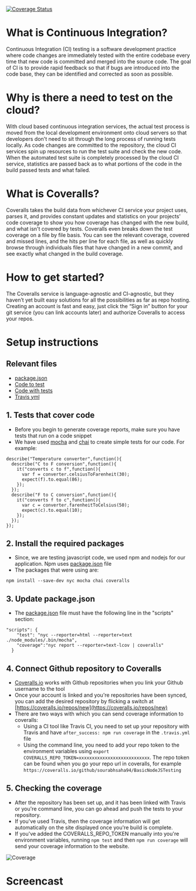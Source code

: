 [![Coverage Status](https://coveralls.io/repos/github/sourabhsaha94/BasicNodeJSTesting/badge.svg?branch=master)](https://coveralls.io/github/sourabhsaha94/BasicNodeJSTesting?branch=master)

# What is Continuous Integration?

Continuous Integration (CI) testing is a software development practice where code changes are immediately tested with the entire codebase every time that new code is committed and merged into the source code. The goal of CI is to provide rapid feedback so that if bugs are introduced into the code base, they can be identified and corrected as soon as possible.

# Why is there a need to test on the cloud?

With cloud based continuous integration services, the actual test process is moved from the local development environment onto cloud servers so that developers don't need to sit through the long process of running tests locally. As code changes are committed to the repository, the cloud CI services spin up resources to run the test suite and check the new code. When the automated test suite is completely processed by the cloud CI service, statistics are passed back as to what portions of the code in the build passed tests and what failed.

# What is Coveralls?

Coveralls takes the build data from whichever CI service your project uses, parses it, and provides constant updates and statistics on your projects' code coverage to show you how coverage has changed with the new build, and what isn't covered by tests. Coveralls even breaks down the test coverage on a file by file basis. You can see the relevant coverage, covered and missed lines, and the hits per line for each file, as well as quickly browse through individuals files that have changed in a new commit, and see exactly what changed in the build coverage.

# How to get started?

The Coveralls service is language-agnostic and CI-agnostic, but they haven’t yet built easy solutions for all the possibilities as far as repo hosting. Creating an account is fast and easy, just click the “Sign in” button for your git service (you can link accounts later) and authorize Coveralls to access your repos.

# Setup instructions

## Relevant files

* [package.json](package.json)
* [Code to test](app/converter.js)
* [Code with tests](test/converter.js)
* [Travis yml](.travis.yml)

## 1. Tests that cover code
* Before you begin to generate coverage reports, make sure you have tests that run on a code snippet
* We have used [mocha](https://mochajs.org/) and [chai](http://www.chaijs.com/) to create simple tests for our code. For example:
```
describe("Temperature converter",function(){
  describe("C to F conversion",function(){
    it("converts c to f",function(){
      var f = converter.celsiusToFarenheit(30);
      expect(f).to.equal(86);
    });
  });
  describe("F to C conversion",function(){
    it("converts f to c",function(){
      var c = converter.farenheitToCelsius(50);
      expect(c).to.equal(10);
    });
  });
});
```

## 2. Install the required packages
* Since, we are testing javascript code, we used npm and nodejs for our application. Npm uses [package.json](package.json) file
* The packages that were using are:
```
npm install --save-dev nyc mocha chai coveralls
```

## 3. Update package.json 
* The [package.json](package.json) file must have the following line in the "scripts" section:
```
"scripts": {
    "test": "nyc --reporter=html --reporter=text ./node_modules/.bin/mocha",
    "coverage":"nyc report --reporter=text-lcov | coveralls"
  }
```

## 4. Connect Github repository to Coveralls
* [Coveralls.io](https://coveralls.io/) works with Github repositories when you link your Github username to the tool
* Once your account is linked and you're repositories have been synced, you can add the desired repository by flicking a switch at [https://coveralls.io/repos/new](https://coveralls.io/repos/new)
* There are two ways with which you can send coverage information to coveralls:
  * Using a CI tool like Travis CI, you need to set up your repository with Travis and have `after_success: npm run coverage` in the `.travis.yml` file
  * Using the command line, you need to add your repo token to the environment variables using `export COVERALLS_REPO_TOKEN=xxxxxxxxxxxxxxxxxxxxxxxxxxx`. The repo token can be found when you go your repo url in coveralls, for example `https://coveralls.io/github/sourabhsaha94/BasicNodeJSTesting`

## 5. Checking the coverage
* After the repository has been set up, and it has been linked with Travis or you're command line, you can go ahead and push the tests to your repository.
* If you've used Travis, then the coverage information will get automatically on the site displayed once you're build is complete.
* If you've added the COVERALLS_REPO_TOKEN manually into you're environment variables, running `npm test` and then `npm run coverage` will send your coverage information to the website.

![Coverage](coverage.png)

# Screencast

